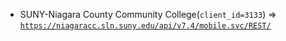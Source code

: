  - SUNY-Niagara County Community College(`client_id=3133`) => [`https://niagaracc.sln.suny.edu/api/v7.4/mobile.svc/REST/`](https://niagaracc.sln.suny.edu/api/v7.4/mobile.svc/REST/)
